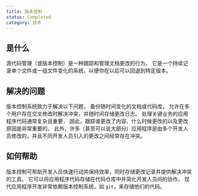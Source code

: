 ```yaml
---
title: 版本控制
status: Completed
category: 技术
---
```


## 是什么

源代码管理（或版本控制）是一种跟踪和管理文档更改的行为。
它是一个持续记录单个文件或一组文件变化的系统，以便你在以后可以回退到特定版本。

## 解决的问题

版本控制系统致力于解决以下问题，
备份随时间变化的文档或代码库，
允许在多个用户存在交叉修改时解决冲突，并随时间存储更改日志。
处理关键业务的应用程序代码通常复杂且重要，
因此，跟踪谁更改了内容、什么时候更改的以及更改原因是非常重要的。 
此外，许多（甚至可以说大部分）应用程序是由多个开发人员修改的，并且不同开发人员引入的更改之间经常存在冲突。

## 如何帮助

版本控制可帮助开发人员快速行动并保持效率，同时存储更改记录并提供解决冲突的工具。
它可以将应用程序代码存储在代码仓库中并简化开发人员间的协作。
现代应用程序开发非常依赖版本控制系统，如 `git`，来存储他们的代码。
